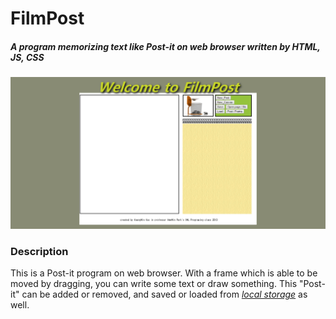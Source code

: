 # FilmPost
##### A program memorizing text like Post-it on web browser written by HTML, JS, CSS

![Main](./main.png)


### Description
This is a Post-it program on web browser. With a frame which is able to be moved by dragging, you can write some text or draw something. This "Post-it" can be added or removed, and saved or loaded from *<U>local storage</U>* as well.
